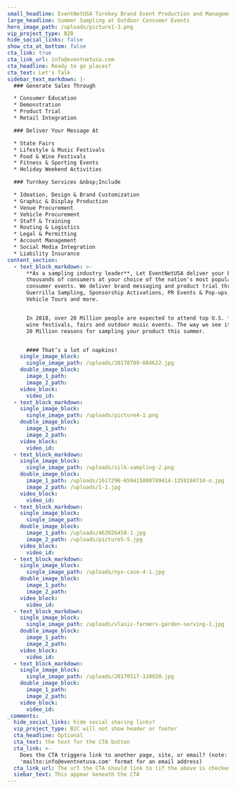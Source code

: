 ```yaml
---
small_headline: EventNetUSA Turnkey Brand Event Production and Management
large_headline: Summer Sampling at Outdoor Consumer Events
hero_image_path: /uploads/picture1-3.png
vip_project_type: B2B
hide_social_links: false
show_cta_at_bottom: false
cta_link: true
cta_link_url: info@eventnetusa.com
cta_headline: Ready to go places?
cta_text: Let's Talk
sidebar_text_markdown: |-
  ### Generate Sales Through

  * Consumer Education
  * Demonstration
  * Product Trial
  * Retail Integration

  ### Deliver Your Message At

  * State Fairs
  * Lifestyle & Music Festivals
  * Food & Wine Festivals
  * Fitness & Sporting Events
  * Holiday Weekend Activities

  ### Turnkey Services &nbsp;Include

  * Ideation, Design & Brand Customization
  * Graphic & Display Production
  * Venue Procurement
  * Vehicle Procurement
  * Staff & Training
  * Routing & Logistics
  * Legal & Permitting
  * Account Management
  * Social Media Integration
  * Liability Insurance
content_section:
  - text_block_markdown: >-
      **As a sampling industry leader**, Let EventNetUSA deliver your brand to
      thousands of consumers at your choice of the nation's most popular
      consumer events. We deliver brand messaging and product trial through
      Guerrilla Sampling, Sponsorship Activations, PR Events & Pop-ups, Mobile
      Vehicle Tours and more.


      In 2018, over 20 Million people are expected to attend top U.S. food &
      wine festivals, fairs and outdoor music events. The way we see it, that’s
      20 Million reasons for sampling your product this summer.


      #### That’s a lot of napkins!
    single_image_block:
      single_image_path: /uploads/20170709-084622.jpg
    double_image_block:
      image_1_path:
      image_2_path:
    video_block:
      video_id:
  - text_block_markdown:
    single_image_block:
      single_image_path: /uploads/picture4-1.png
    double_image_block:
      image_1_path:
      image_2_path:
    video_block:
      video_id:
  - text_block_markdown:
    single_image_block:
      single_image_path: /uploads/silk-sampling-2.png
    double_image_block:
      image_1_path: /uploads/1617296-659415080789414-1359184714-o.jpg
      image_2_path: /uploads/1-1.jpg
    video_block:
      video_id:
  - text_block_markdown:
    single_image_block:
      single_image_path:
    double_image_block:
      image_1_path: /uploads/463926458-1.jpg
      image_2_path: /uploads/picture5-5.jpg
    video_block:
      video_id:
  - text_block_markdown:
    single_image_block:
      single_image_path: /uploads/nyx-case-4-1.jpg
    double_image_block:
      image_1_path:
      image_2_path:
    video_block:
      video_id:
  - text_block_markdown:
    single_image_block:
      single_image_path: /uploads/vlasic-farmers-garden-serving-1.jpg
    double_image_block:
      image_1_path:
      image_2_path:
    video_block:
      video_id:
  - text_block_markdown:
    single_image_block:
      single_image_path: /uploads/20170517-120920.jpg
    double_image_block:
      image_1_path:
      image_2_path:
    video_block:
      video_id:
_comments:
  hide_social_links: hide social sharing links?
  vip_project_type: B2C will not show header or footer
  cta_headline: Optional
  cta_text: the text for the CTA button
  cta_link: >-
    Does the CTA triggera link to another page, site, or email? (note: use
    'mailto:info@eventnetusa.com' format for an email address)
  cta_link_url: The url the CTA should link to (if the above is checked)
  siebar_text: This appear beneath the CTA
---
```

